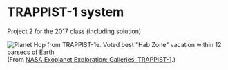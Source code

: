 # TRAPPIST-1 system

Project 2 for the 2017 class (including solution)

![Planet Hop from TRAPPIST-1e. Voted best "Hab Zone" vacation within 12 parsecs of Earth](https://exoplanets.nasa.gov/system/downloadable_items/315_TRAPPIST-1e_PRINT_E.jpg)
(From [NASA Exoplanet Exploration: Galleries: TRAPPIST-1](https://exoplanets.nasa.gov/resources/2159/?linkId=34784370).)
